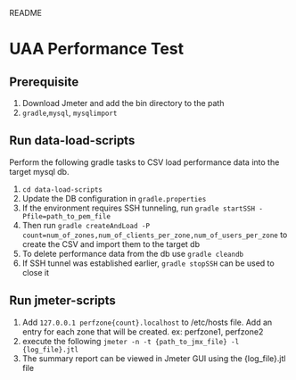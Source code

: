 README
# UAA Performance Test

## Prerequisite
1. Download Jmeter and add the bin directory to the path
1. `gradle`,`mysql`, `mysqlimport`

## Run data-load-scripts

Perform the following gradle tasks to CSV load performance data into the target mysql db.
1. `cd data-load-scripts`
1. Update the DB configuration in `gradle.properties`
1. If the environment requires SSH tunneling, run `gradle startSSH -Pfile=path_to_pem_file`
1. Then run `gradle createAndLoad -P count=num_of_zones,num_of_clients_per_zone,num_of_users_per_zone` to create the CSV and import them to the target db
1. To delete performance data from the db use `gradle cleandb`
1. If SSH tunnel was established earlier, `gradle stopSSH` can be used to close it

## Run jmeter-scripts
1. Add `127.0.0.1 perfzone{count}.localhost` to /etc/hosts file. Add an entry for each zone that will be created. ex: perfzone1, perfzone2
1. execute the following
 `jmeter -n -t {path_to_jmx_file} -l {log_file}.jtl`
2. The summary report can be viewed in Jmeter GUI using the {log_file}.jtl file
